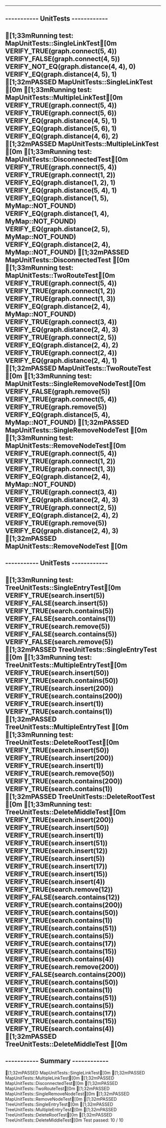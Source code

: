 ---------------------------------------------
-----------       UnitTests      ------------
---------------------------------------------
[1;33mRunning test:	MapUnitTests::SingleLinkTest[0m
VERIFY_TRUE(graph.connect(5, 4))
VERIFY_FALSE(graph.connect(4, 5))
VERIFY_NOT_EQ(graph.distance(4, 4), 0)
VERIFY_EQ(graph.distance(4, 5), 1)
[1;32mPASSED	MapUnitTests::SingleLinkTest
[0m
[1;33mRunning test:	MapUnitTests::MultipleLinkTest[0m
VERIFY_TRUE(graph.connect(5, 4))
VERIFY_TRUE(graph.connect(5, 6))
VERIFY_EQ(graph.distance(4, 5), 1)
VERIFY_EQ(graph.distance(5, 6), 1)
VERIFY_EQ(graph.distance(4, 6), 2)
[1;32mPASSED	MapUnitTests::MultipleLinkTest
[0m
[1;33mRunning test:	MapUnitTests::DisconnectedTest[0m
VERIFY_TRUE(graph.connect(5, 4))
VERIFY_TRUE(graph.connect(1, 2))
VERIFY_EQ(graph.distance(1, 2), 1)
VERIFY_EQ(graph.distance(5, 4), 1)
VERIFY_EQ(graph.distance(1, 5), MyMap<int>::NOT_FOUND)
VERIFY_EQ(graph.distance(1, 4), MyMap<int>::NOT_FOUND)
VERIFY_EQ(graph.distance(2, 5), MyMap<int>::NOT_FOUND)
VERIFY_EQ(graph.distance(2, 4), MyMap<int>::NOT_FOUND)
[1;32mPASSED	MapUnitTests::DisconnectedTest
[0m
[1;33mRunning test:	MapUnitTests::TwoRouteTest[0m
VERIFY_TRUE(graph.connect(5, 4))
VERIFY_TRUE(graph.connect(1, 2))
VERIFY_TRUE(graph.connect(1, 3))
VERIFY_EQ(graph.distance(2, 4), MyMap<int>::NOT_FOUND)
VERIFY_TRUE(graph.connect(3, 4))
VERIFY_EQ(graph.distance(2, 4), 3)
VERIFY_TRUE(graph.connect(2, 5))
VERIFY_EQ(graph.distance(2, 4), 2)
VERIFY_TRUE(graph.connect(2, 4))
VERIFY_EQ(graph.distance(2, 4), 1)
[1;32mPASSED	MapUnitTests::TwoRouteTest
[0m
[1;33mRunning test:	MapUnitTests::SingleRemoveNodeTest[0m
VERIFY_FALSE(graph.remove(5))
VERIFY_TRUE(graph.connect(5, 4))
VERIFY_TRUE(graph.remove(5))
VERIFY_EQ(graph.distance(5, 4), MyMap<int>::NOT_FOUND)
[1;32mPASSED	MapUnitTests::SingleRemoveNodeTest
[0m
[1;33mRunning test:	MapUnitTests::RemoveNodeTest[0m
VERIFY_TRUE(graph.connect(5, 4))
VERIFY_TRUE(graph.connect(1, 2))
VERIFY_TRUE(graph.connect(1, 3))
VERIFY_EQ(graph.distance(2, 4), MyMap<int>::NOT_FOUND)
VERIFY_TRUE(graph.connect(3, 4))
VERIFY_EQ(graph.distance(2, 4), 3)
VERIFY_TRUE(graph.connect(2, 5))
VERIFY_EQ(graph.distance(2, 4), 2)
VERIFY_TRUE(graph.remove(5))
VERIFY_EQ(graph.distance(2, 4), 3)
[1;32mPASSED	MapUnitTests::RemoveNodeTest
[0m
---------------------------------------------
-----------       UnitTests      ------------
---------------------------------------------
[1;33mRunning test:	TreeUnitTests::SingleEntryTest[0m
VERIFY_TRUE(search.insert(5))
VERIFY_FALSE(search.insert(5))
VERIFY_TRUE(search.contains(5))
VERIFY_FALSE(search.contains(1))
VERIFY_TRUE(search.remove(5))
VERIFY_FALSE(search.contains(5))
VERIFY_FALSE(search.remove(5))
[1;32mPASSED	TreeUnitTests::SingleEntryTest
[0m
[1;33mRunning test:	TreeUnitTests::MultipleEntryTest[0m
VERIFY_TRUE(search.insert(50))
VERIFY_TRUE(search.contains(50))
VERIFY_TRUE(search.insert(200))
VERIFY_TRUE(search.contains(200))
VERIFY_TRUE(search.insert(1))
VERIFY_TRUE(search.contains(1))
[1;32mPASSED	TreeUnitTests::MultipleEntryTest
[0m
[1;33mRunning test:	TreeUnitTests::DeleteRootTest[0m
VERIFY_TRUE(search.insert(50))
VERIFY_TRUE(search.insert(200))
VERIFY_TRUE(search.insert(1))
VERIFY_TRUE(search.remove(50))
VERIFY_TRUE(search.contains(200))
VERIFY_TRUE(search.contains(1))
[1;32mPASSED	TreeUnitTests::DeleteRootTest
[0m
[1;33mRunning test:	TreeUnitTests::DeleteMiddleTest[0m
VERIFY_TRUE(search.insert(200))
VERIFY_TRUE(search.insert(50))
VERIFY_TRUE(search.insert(1))
VERIFY_TRUE(search.insert(51))
VERIFY_TRUE(search.insert(12))
VERIFY_TRUE(search.insert(5))
VERIFY_TRUE(search.insert(17))
VERIFY_TRUE(search.insert(15))
VERIFY_TRUE(search.insert(4))
VERIFY_TRUE(search.remove(12))
VERIFY_FALSE(search.contains(12))
VERIFY_TRUE(search.contains(200))
VERIFY_TRUE(search.contains(50))
VERIFY_TRUE(search.contains(1))
VERIFY_TRUE(search.contains(51))
VERIFY_TRUE(search.contains(5))
VERIFY_TRUE(search.contains(17))
VERIFY_TRUE(search.contains(15))
VERIFY_TRUE(search.contains(4))
VERIFY_TRUE(search.remove(200))
VERIFY_FALSE(search.contains(200))
VERIFY_TRUE(search.contains(50))
VERIFY_TRUE(search.contains(1))
VERIFY_TRUE(search.contains(51))
VERIFY_TRUE(search.contains(5))
VERIFY_TRUE(search.contains(17))
VERIFY_TRUE(search.contains(15))
VERIFY_TRUE(search.contains(4))
[1;32mPASSED	TreeUnitTests::DeleteMiddleTest
[0m
---------------------------------------------
-----------        Summary       ------------
---------------------------------------------
[1;32mPASSED	MapUnitTests::SingleLinkTest[0m
[1;32mPASSED	MapUnitTests::MultipleLinkTest[0m
[1;32mPASSED	MapUnitTests::DisconnectedTest[0m
[1;32mPASSED	MapUnitTests::TwoRouteTest[0m
[1;32mPASSED	MapUnitTests::SingleRemoveNodeTest[0m
[1;32mPASSED	MapUnitTests::RemoveNodeTest[0m
[1;32mPASSED	TreeUnitTests::SingleEntryTest[0m
[1;32mPASSED	TreeUnitTests::MultipleEntryTest[0m
[1;32mPASSED	TreeUnitTests::DeleteRootTest[0m
[1;32mPASSED	TreeUnitTests::DeleteMiddleTest[0m
Test passed:	10 / 10
